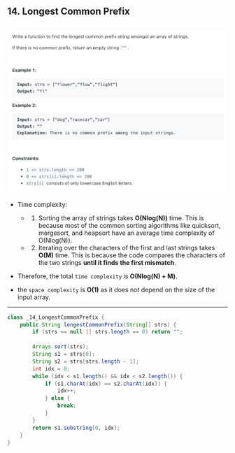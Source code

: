 ## 14. Longest Common Prefix
![](img/2024-05-13-20-59-18.png)
---

- Time complexity:
  - 1. Sorting the array of strings takes **O(Nlog(N))** time.  This is because most of the common sorting algorithms like quicksort, mergesort, 
    and heapsort have an average time complexity of O(Nlog(N)).
  - 2. Iterating over the characters of the first and last strings takes **O(M)** time. This is because the code compares the characters of the 
    two strings **until it finds the first mismatch**.

- Therefore, the total `time complexity` is **O(Nlog(N) + M)**.

- the `space complexity` is **O(1)** as it does not depend on the size of the input array.


---
```java
class _14_LongestCommonPrefix {
    public String longestCommonPrefix(String[] strs) {
        if (strs == null || strs.length == 0) return "";

        Arrays.sort(strs);
        String s1 = strs[0];
        String s2 = strs[strs.length - 1];
        int idx = 0;
        while (idx < s1.length() && idx < s2.length()) {
            if (s1.charAt(idx) == s2.charAt(idx)) {
                idx++;
            } else {
                break;
            }
        }
        return s1.substring(0, idx);
    }
}
```